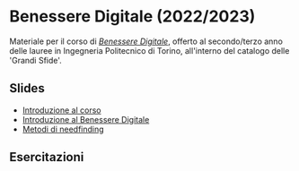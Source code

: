 # Benessere Digitale (2022/2023)

Materiale per il corso di _[Benessere Digitale](https://elite.polito.it/teaching/01del-benesseredigitale)_, offerto al secondo/terzo anno delle lauree in Ingegneria Politecnico di Torino, all'interno del catalogo delle 'Grandi Sfide'.

## Slides
* [Introduzione al corso](./slide/00a-intro-corso.pdf)
* [Introduzione al Benessere Digitale](./slide/00b-intro-benesseredigitale.pdf)
* [Metodi di needfinding](./slide/P01-needfinding.pdf)


## Esercitazioni
